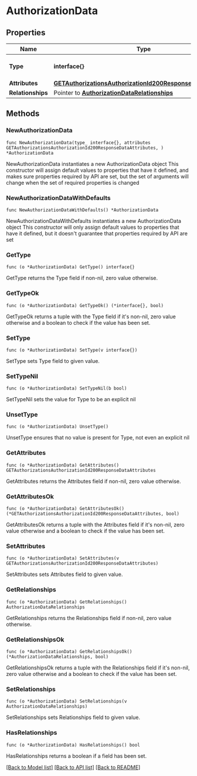 # AuthorizationData

## Properties

Name | Type | Description | Notes
------------ | ------------- | ------------- | -------------
**Type** | **interface{}** | The resource&#39;s type | 
**Attributes** | [**GETAuthorizationsAuthorizationId200ResponseDataAttributes**](GETAuthorizationsAuthorizationId200ResponseDataAttributes.md) |  | 
**Relationships** | Pointer to [**AuthorizationDataRelationships**](AuthorizationDataRelationships.md) |  | [optional] 

## Methods

### NewAuthorizationData

`func NewAuthorizationData(type_ interface{}, attributes GETAuthorizationsAuthorizationId200ResponseDataAttributes, ) *AuthorizationData`

NewAuthorizationData instantiates a new AuthorizationData object
This constructor will assign default values to properties that have it defined,
and makes sure properties required by API are set, but the set of arguments
will change when the set of required properties is changed

### NewAuthorizationDataWithDefaults

`func NewAuthorizationDataWithDefaults() *AuthorizationData`

NewAuthorizationDataWithDefaults instantiates a new AuthorizationData object
This constructor will only assign default values to properties that have it defined,
but it doesn't guarantee that properties required by API are set

### GetType

`func (o *AuthorizationData) GetType() interface{}`

GetType returns the Type field if non-nil, zero value otherwise.

### GetTypeOk

`func (o *AuthorizationData) GetTypeOk() (*interface{}, bool)`

GetTypeOk returns a tuple with the Type field if it's non-nil, zero value otherwise
and a boolean to check if the value has been set.

### SetType

`func (o *AuthorizationData) SetType(v interface{})`

SetType sets Type field to given value.


### SetTypeNil

`func (o *AuthorizationData) SetTypeNil(b bool)`

 SetTypeNil sets the value for Type to be an explicit nil

### UnsetType
`func (o *AuthorizationData) UnsetType()`

UnsetType ensures that no value is present for Type, not even an explicit nil
### GetAttributes

`func (o *AuthorizationData) GetAttributes() GETAuthorizationsAuthorizationId200ResponseDataAttributes`

GetAttributes returns the Attributes field if non-nil, zero value otherwise.

### GetAttributesOk

`func (o *AuthorizationData) GetAttributesOk() (*GETAuthorizationsAuthorizationId200ResponseDataAttributes, bool)`

GetAttributesOk returns a tuple with the Attributes field if it's non-nil, zero value otherwise
and a boolean to check if the value has been set.

### SetAttributes

`func (o *AuthorizationData) SetAttributes(v GETAuthorizationsAuthorizationId200ResponseDataAttributes)`

SetAttributes sets Attributes field to given value.


### GetRelationships

`func (o *AuthorizationData) GetRelationships() AuthorizationDataRelationships`

GetRelationships returns the Relationships field if non-nil, zero value otherwise.

### GetRelationshipsOk

`func (o *AuthorizationData) GetRelationshipsOk() (*AuthorizationDataRelationships, bool)`

GetRelationshipsOk returns a tuple with the Relationships field if it's non-nil, zero value otherwise
and a boolean to check if the value has been set.

### SetRelationships

`func (o *AuthorizationData) SetRelationships(v AuthorizationDataRelationships)`

SetRelationships sets Relationships field to given value.

### HasRelationships

`func (o *AuthorizationData) HasRelationships() bool`

HasRelationships returns a boolean if a field has been set.


[[Back to Model list]](../README.md#documentation-for-models) [[Back to API list]](../README.md#documentation-for-api-endpoints) [[Back to README]](../README.md)


